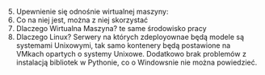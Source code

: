 5. Upewnienie się odnośnie wirtualnej maszyny:
6. Co na niej jest, można z niej skorzystać
7. Dlaczego Wirtualna Maszyna? te same środowisko pracy
8. Dlaczego Linux? Serwery na których zdeployownae będą modele są systemami Unixowymi, tak samo kontenery będą postawione na VMkach opartych o systemy Unixowe. Dodatkowo brak problemów z instalacją bibliotek w Pythonie, co o Windowsnie nie można powiedzieć.